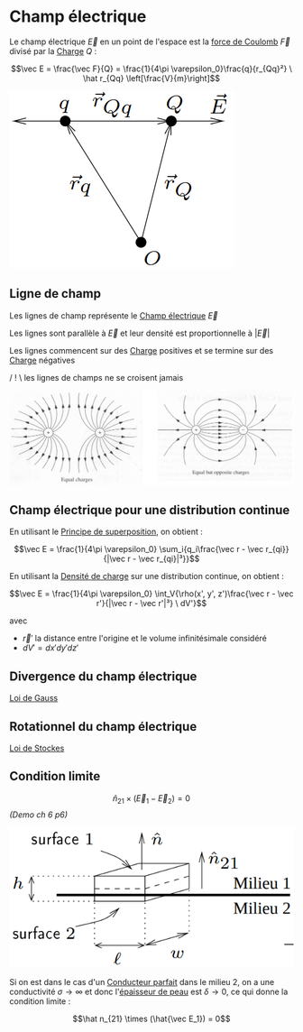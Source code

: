 # Champ électrique

Le champ électrique $\vec E$ en un point de l'espace est la [force de Coulomb](Loi%20de%20Coulomb.md) $\vec F$ divisé par la [Charge](Charge.md) $Q$ :

$$\vec E = \frac{\vec F}{Q} = \frac{1}{4\pi \varepsilon_0}\frac{q}{r_{Qq}²} \ \hat r_{Qq} \left[\frac{V}{m}\right]$$

![](attachments/Pasted%20image%2020230712141801.png)

## Ligne de champ

Les lignes de champ représente le [Champ électrique](Champ%20électrique.md) $\vec E$

Les lignes sont parallèle à $\vec E$ et leur densité est proportionnelle à $|\vec E|$

Les lignes commencent sur des [Charge](Charge.md) positives et se termine sur des [Charge](Charge.md) négatives

/ ! \\ les lignes de champs ne se croisent jamais

![](attachments/Pasted%20image%2020230712145840.png)

## Champ électrique pour une distribution continue

En utilisant le [Principe de superposition](Principe%20de%20superposition.md), on obtient :

$$\vec E = \frac{1}{4\pi \varepsilon_0} \sum_i{q_i\frac{\vec r - \vec r_{qi}}{|\vec r - \vec r_{qi}|³}}$$

En utilisant la [Densité de charge](Densité%20de%20charge.md) sur une distribution continue, on obtient :

$$\vec E = \frac{1}{4\pi \varepsilon_0} \int_V{\rho(x', y', z')\frac{\vec r - \vec r'}{|\vec r - \vec r'|³} \ dV'}$$

avec
- $\vec r'$ la distance entre l'origine et le volume infinitésimale considéré
- $dV' = dx'dy'dz'$

## Divergence du champ électrique

[Loi de Gauss](Loi%20de%20Gauss.md)

## Rotationnel du champ électrique

[Loi de Stockes](Loi%20de%20Stockes.md)

## Condition limite

$$\hat n_{21} \times (\vec E_1-\vec E_2) = 0$$
*(Demo ch 6 p6)*

![](attachments/Pasted%20image%2020230717152934.png)

Si on est dans le cas d'un [Conducteur parfait](Conducteur.md) dans le milieu 2, on a une conductivité $\sigma \rightarrow \infty$  et donc l'[épaisseur de peau](Effet%20de%20peau.md) est $\delta \rightarrow 0$, ce qui donne la condition limite :

$$\hat n_{21} \times (\hat{\vec E_1}) = 0$$